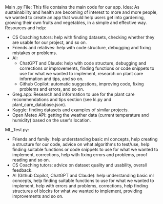 Main .py File:
This file contains the main code for our app.
Idea: As sustainability and health are becoming of interest to more and more people, we wanted to create an app that would help users get into gardening, growing their own fruits and vegetables, in a simple and effective way.
Resources and help:
- CS Coaching tutors: help with finding datasets, checking whether they are usable for our project, and so on.
- Friends and relatives: help with code structure, debugging and fixing mistakes or problems.
- AI:
  - ChatGPT and Claude: help with code structure, debugging and corrections or improvements, finding functions or code snippets to use for what we wanted to implement, research on plant care information and tips, and so on.
  - Github Copilot: automatic suggestions, improving code, fixing problems and errors, and so on.
- Greg.app: Research and information to use for the plant care recommendations and tips section (see kl.py and plant_care_database.json).
- Kaggle: finding datasets and examples of similar projects.
- Open Meteo API: getting the weather data (current temperature and humidity) based on the user's location.

ML_Test.py:
- Friends and family: help understanding basic ml concepts, help creating a structure for our code, advice on what 
algorithms to test/use, help finding suitable functions or code snippets to use for what we wanted to implement, 
corrections, help with fixing errors and problems, proof reading and so on.
- CS Coaching tutors: advice on dataset quality and usability, overall feedback.
- AI (Github Copilot, ChatGPT and Claude): help understanding basic ml concepts, help finding suitable functions to 
use for what we wanted to implement, help with errors and problems, corrections, help finding structures of blocks 
for what we wanted to implement, providing improvements and so on.

